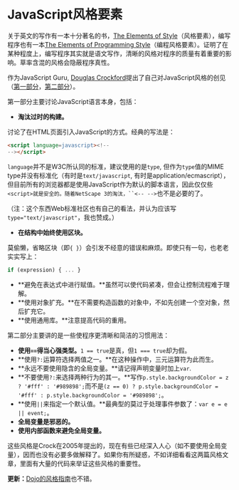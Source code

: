 # JavaScript风格要素

关于英文的写作有一本十分著名的书，[The
Elements of Style][0]（风格要素），编写程序也有一本[The Elements of Programming Style][1]（编程风格要素）。证明了在某种程度上，编写程序其实就是语文写作，清晰的风格对程序的质量有着重要的影响。草率含混的风格会隐蔽程序真性。

作为JavaScript Guru, [Douglas Crockford][2]提出了自己对JavaScript风格的创见（[第一部分][3]，[第二部分][4]）。

第一部分主要讨论JavaScript语言本身，包括：

* **淘汰过时的构建。**

讨论了在HTML页面引入JavaScript的方式。经典的写法是：

```html
<script language=javascript><!--
--></script>
```

`language`并不是W3C所认同的标准，建议使用的是`type`, 但作为`type`值的MIME type并没有标准化（有时是`text/javascript`, 有时是application/ecmascript），但目前所有的浏览器都是使用JavaScript作为默认的脚本语言，因此仅仅些`<script>就是安全的。随着NetScape 3的淘汰，``<-- -->`也不是必要的了。

（注：这个东西Web标准社区也有自己的看法，并认为应该写`type="text/javascript"`，我也赞成。）
* **在结构中始终使用区块。**

莫偷懒，省略区块（即`{ }`）会引发不经意的错误和麻烦。即使只有一句，也老老实实写上：

```js
if (expression) { ... }
```

* **避免在表达式中进行赋值。**虽然可以使代码紧凑，但会让控制流程难于理解。
* **使用对象扩充。**在不需要构造函数的对象中，不如先创建一个空对象，然后扩充它。
* **使用通用库。**注意提高代码的重用。

第二部分主要讲的是一些使程序更清晰和简洁的习惯用法：

* **使用`==`得当心强类型。**`1 == true`是真，但`1 === true`却为假。
* **使用`?:`运算符选择两值之一。**在这种操作中，三元运算符为此而生。
* **永远不要使用隐含的全局变量。**请记得声明变量时加上`var`.
* **不要使用`?:`来选择两种行为的其一。**写作`p.style.backgroundColor = z ? '#fff' : '#989898';`而不是`(z == 0) ? p.style.backgroundColor = '#fff' : p.style.backgroundColor = '#989898';`。
* **使用`||`来指定一个默认值。**最典型的莫过于处理事件参数了：`var e = e || event;`。
* **全局变量是邪恶的。**
* **使用内部函数来避免全局变量。**

这些风格是Crock在2005年提出的，现在有些已经深入人心（如不要使用全局变量），因而也没有必要多做解释了。如果你有所疑惑，不如详细看看这两篇风格文章，里面有大量的代码来举证这些风格的重要性。

**更新：**[Dojo的风格指南][5]也不错。

[0]: http://crockford.com/wrrrld/style.html
[1]: http://www.amazon.com/exec/obidos/ASIN/0070342075/wrrrldwideweb
[2]: http://www.crockford.com/
[3]: http://javascript.crockford.com/style1.html
[4]: http://javascript.crockford.com/style2.html
[5]: http://dojotoolkit.org/developer/StyleGuide